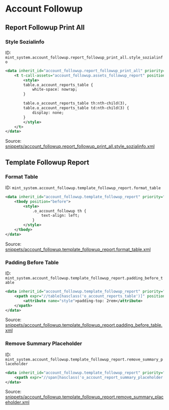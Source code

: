 # Account Followup
## Report Followup Print All  
### Style Sozialinfo  
ID: `mint_system.account_followup.report_followup_print_all.style_sozialinfo`  
```xml
<data inherit_id="account_followup.report_followup_print_all" priority="50">
    <t t-call-assets="account_followup.assets_followup_report" position="after">
        <style>
        table.o_account_reports_table {
            white-space: nowrap;
        }

        table.o_account_reports_table th:nth-child(3),
        table.o_account_reports_table td:nth-child(3) {
            display: none;
        }
        </style>
    </t>
</data>
```
Source: [snippets/account_followup.report_followup_print_all.style_sozialinfo.xml](https://github.com/Mint-System/Odoo-Build/tree/main/snippets/account_followup.report_followup_print_all.style_sozialinfo.xml)

## Template Followup Report  
### Format Table  
ID: `mint_system.account_followup.template_followup_report.format_table`  
```xml
<data inherit_id="account_followup.template_followup_report" priority="50">
    <tbody position="before">
        <style>
            .o_account_followup th {
                text-align: left;
            }
        </style>
    </tbody>
</data>

```
Source: [snippets/account_followup.template_followup_report.format_table.xml](https://github.com/Mint-System/Odoo-Build/tree/main/snippets/account_followup.template_followup_report.format_table.xml)

### Padding Before Table  
ID: `mint_system.account_followup.template_followup_report.padding_before_table`  
```xml
<data inherit_id="account_followup.template_followup_report" priority="50">
    <xpath expr="//table[hasclass('o_account_reports_table')]" position="attributes">
        <attribute name="style">padding-top: 2rem</attribute>
    </xpath>
</data>

```
Source: [snippets/account_followup.template_followup_report.padding_before_table.xml](https://github.com/Mint-System/Odoo-Build/tree/main/snippets/account_followup.template_followup_report.padding_before_table.xml)

### Remove Summary Placeholder  
ID: `mint_system.account_followup.template_followup_report.remove_summary_placeholder`  
```xml
<data inherit_id="account_followup.template_followup_report" priority="50">
    <xpath expr="//span[hasclass('o_account_report_summary_placeholder')]" position="replace"/>
</data>

```
Source: [snippets/account_followup.template_followup_report.remove_summary_placeholder.xml](https://github.com/Mint-System/Odoo-Build/tree/main/snippets/account_followup.template_followup_report.remove_summary_placeholder.xml)


